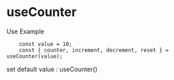# useCounter

Use Example

```
    const value = 10;
    const { counter, increment, decrement, reset } = useCounter(value); 
```

set default value : useCounter()